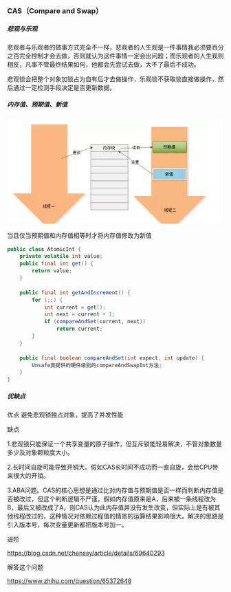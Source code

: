 ### CAS（Compare and Swap）



##### 悲观与乐观

悲观者与乐观者的做事方式完全不一样，悲观者的人生观是一件事情我必须要百分之百完全控制才会去做，否则就认为这件事情一定会出问题；而乐观者的人生观则相反，凡事不管最终结果如何，他都会先尝试去做，大不了最后不成功。

悲观锁会把整个对象加锁占为自有后才去做操作，乐观锁不获取锁直接做操作，然后通过一定检测手段决定是否更新数据。



##### 内存值、预期值、新值

![1546580670691](assets/CAS解析/1546580670691.png)

当且仅当预期值和内存值相等时才将内存值修改为新值

```java
public class AtomicInt {
    private volatile int value; 
    public final int get() {
        return value;
    }
	
	public final int getAndIncrement() {
        for (;;) {
            int current = get();
            int next = current + 1;
            if (compareAndSet(current, next))
                return current;
        }
    }
    
    public final boolean compareAndSet(int expect, int update) {
		Unsafe类提供的硬件级别的compareAndSwapInt方法;
    }
}

```

##### 优缺点

优点 避免悲观锁独占对象，提高了并发性能

缺点 

1.悲观锁只能保证一个共享变量的原子操作，但互斥锁能轻易解决，不管对象数量多少及对象颗粒度大小。

2.长时间自旋可能导致开销大。假如CAS长时间不成功而一直自旋，会给CPU带来很大的开销。

3.ABA问题。CAS的核心思想是通过比对内存值与预期值是否一样而判断内存值是否被改过，但这个判断逻辑不严谨，假如内存值原来是A，后来被一条线程改为B，最后又被改成了A，则CAS认为此内存值并没有发生改变，但实际上是有被其他线程改过的，这种情况对依赖过程值的情景的运算结果影响很大。解决的思路是引入版本号，每次变量更新都把版本号加一。

进阶

https://blog.csdn.net/chenssy/article/details/69640293

解答这个问题

https://www.zhihu.com/question/65372648